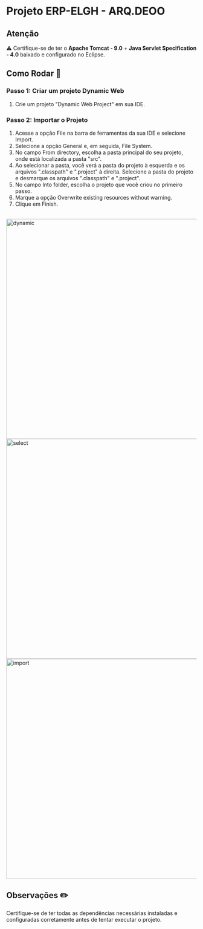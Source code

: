 # Projeto ERP-ELGH - ARQ.DEOO

## Atenção
⚠️ Certifique-se de ter o **Apache Tomcat - 9.0** + **Java Servlet Specification - 4.0** baixado e configurado no Eclipse.

## Como Rodar 🚀

### Passo 1: Criar um projeto Dynamic Web
1. Crie um projeto "Dynamic Web Project" em sua IDE.

### Passo 2: Importar o Projeto
1. Acesse a opção File na barra de ferramentas da sua IDE e selecione Import.
2. Selecione a opção General e, em seguida, File System.
3. No campo From directory, escolha a pasta principal do seu projeto, onde está localizada a pasta "src".
4. Ao selecionar a pasta, você verá a pasta do projeto à esquerda e os arquivos ".classpath" e ".project" à direita. Selecione a pasta do projeto e desmarque os arquivos ".classpath" e ".project".
5. No campo Into folder, escolha o projeto que você criou no primeiro passo.
6. Marque a opção Overwrite existing resources without warning.
7. Clique em Finish.

<br>
<img src="https://github.com/RICKBISPO/ERP-ELGH/assets/106879291/70551ab3-6abf-49e4-b219-ebd0efc9da57" alt="dynamic" width="607px" height="580px">
<br>
<img src="https://github.com/RICKBISPO/ERP-ELGH/assets/106879291/ae236db2-41d6-4db2-bae8-b4e3975d14be" alt="select" width="607px" height="580px">
<br>
<img src="https://github.com/RICKBISPO/ERP-ELGH/assets/106879291/a8ead8c1-95e1-4b23-bac7-2a595778fa8f" alt="import" width="607px" height="580px">
<br>

## Observações ✏️

Certifique-se de ter todas as dependências necessárias instaladas e configuradas corretamente antes de tentar executar o projeto.
